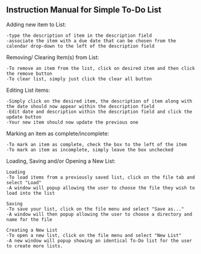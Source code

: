 ## Instruction Manual for Simple To-Do List



Adding new item to List:
  
    -type the description of item in the description field
    -associate the item with a due date that can be chosen from the calendar drop-down to the left of the description field

Removing/ Clearing Item(s) from List:
  
    -To remove an item from the list, click on desired item and then click the remove button
    -To clear list, simply just click the clear all button

Editing List items:
  
    -Simply click on the desired item, the description of item along with the date should now appear within the description field
    -Edit date and description within the description field and click the update button
    -Your new item should now update the previous one

Marking an item as complete/incomplete:
  
    -To mark an item as complete, check the box to the left of the item
    -To mark an item as incomplete, simply leave the box unchecked
 
 Loading, Saving and/or Opening a New List:
  
    Loading
    -To load items from a previously saved list, click on the file tab and select "Load"
    -A window will popup allowing the user to choose the file they wish to load into the list

    Saving
    -To save your list, click on the file menu and select "Save as..."
    -A window will then popup allowing the user to choose a directory and name for the file
    
    Creating a New List
    -To open a new list, click on the file menu and select "New List"
    -A new window will popup showing an identical To-Do list for the user to create more lists.

